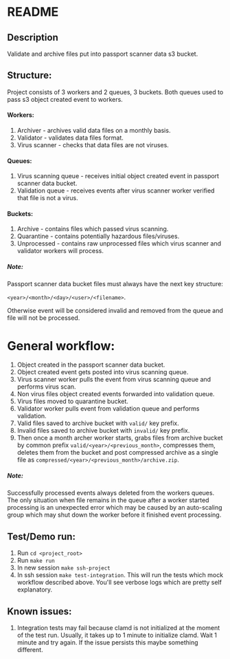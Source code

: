 # README

## Description

Validate and archive files put into passport scanner data s3 bucket.

## Structure:

Project consists of 3 workers and 2 queues, 3 buckets. Both queues used to pass s3 object created event to workers.

#### Workers:
1. Archiver - archives valid data files on a monthly basis.
1. Validator - validates data files format.
1. Virus scanner - checks that data files are not viruses.

#### Queues:
1. Virus scanning queue - receives initial object created event in passport scanner data bucket.
1. Validation queue - receives events after virus scanner worker verified that file is not a virus.

#### Buckets:
1. Archive - contains files which passed virus scanning.
1. Quarantine - contains potentially hazardous files/viruses.
1. Unprocessed - contains raw unprocessed files which virus scanner and validator workers will process.

##### Note:
Passport scanner data bucket files must always have the next key structure:

 `<year>/<month>/<day>/<user>/<filename>`.

Otherwise event will be considered invalid and removed from the queue and file will not be processed.

# General workflow:
1. Object created in the passport scanner data bucket.
1. Object created event gets posted into virus scanning queue.
1. Virus scanner worker pulls the event from virus scanning queue and performs virus scan.
1. Non virus files object created events forwarded into validation queue.
1. Virus files moved to quarantine bucket.
1. Validator worker pulls event from validation queue and performs validation.
1. Valid files saved to archive bucket with `valid/` key prefix.
1. Invalid files saved to archive bucket with `invalid/` key prefix.
1. Then once a month archer worker starts, grabs files from archive bucket by common prefix `valid/<year>/<previous_month>`, compresses them, deletes them from the bucket and post compressed archive as a single file as `compressed/<year>/<previous_month>/archive.zip`.

##### Note:
Successfully processed events always deleted from the workers queues. The only situation when file remains in the queue after a worker started processing is an unexpected error which may be caused by an auto-scaling group which may shut down the worker before it finished event processing.

## Test/Demo run:
1. Run `cd <project_root>`
1. Run `make run`
1. In new session `make ssh-project`
1. In ssh session `make test-integration`. This will run the tests which mock workflow described above. You'll see verbose logs which are pretty self explanatory.


## Known issues:
1. Integration tests may fail because clamd is not initialized at the moment of the test run. Usually, it takes up to 1 minute to initialize clamd. Wait 1 minute and try again. If the issue persists this maybe something different.

